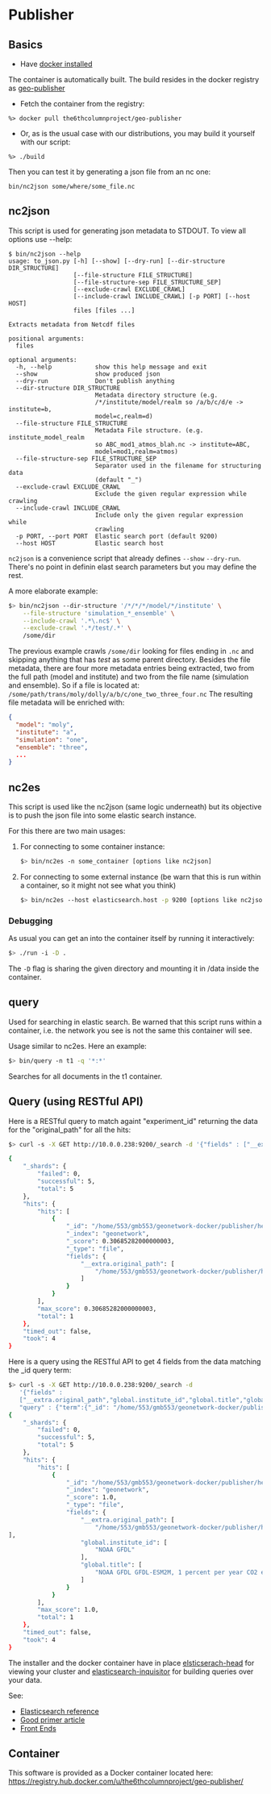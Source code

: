 
Publisher
=========

Basics
------
* Have [docker installed](https://docs.docker.com/reference/#installation)

The container is automatically built.  The build resides in the docker registry as [geo-publisher](https://registry.hub.docker.com/u/the6thcolumnproject/geo-publisher/)

* Fetch the container from the registry:

```
%> docker pull the6thcolumnproject/geo-publisher
```

* Or, as is the usual case with our distributions, you may build it yourself with our script:

```
%> ./build
```

Then you can test it by generating a json file from an nc one:
```
bin/nc2json some/where/some_file.nc
```

nc2json
-------

This script is used for generating json metadata to STDOUT. To view all options use --help:
```
$ bin/nc2json --help
usage: to_json.py [-h] [--show] [--dry-run] [--dir-structure DIR_STRUCTURE]
                  [--file-structure FILE_STRUCTURE]
                  [--file-structure-sep FILE_STRUCTURE_SEP]
                  [--exclude-crawl EXCLUDE_CRAWL]
                  [--include-crawl INCLUDE_CRAWL] [-p PORT] [--host HOST]
                  files [files ...]

Extracts metadata from Netcdf files

positional arguments:
  files

optional arguments:
  -h, --help            show this help message and exit
  --show                show produced json
  --dry-run             Don't publish anything
  --dir-structure DIR_STRUCTURE
                        Metadata directory structure (e.g.
                        /*/institute/model/realm so /a/b/c/d/e -> institute=b,
                        model=c,realm=d)
  --file-structure FILE_STRUCTURE
                        Metadata File structure. (e.g. institute_model_realm
                        so ABC_mod1_atmos_blah.nc -> institute=ABC,
                        model=mod1,realm=atmos)
  --file-structure-sep FILE_STRUCTURE_SEP
                        Separator used in the filename for structuring data
                        (default "_")
  --exclude-crawl EXCLUDE_CRAWL
                        Exclude the given regular expression while crawling
  --include-crawl INCLUDE_CRAWL
                        Include only the given regular expression while
                        crawling
  -p PORT, --port PORT  Elastic search port (default 9200)
  --host HOST           Elastic search host
```
`nc2json` is a convenience script that already defines `--show` `--dry-run`. There's
no point in definin elast search parameters but you may define the rest.

A more elaborate example:
```bash
$> bin/nc2json --dir-structure '/*/*/*/model/*/institute' \
    --file-structure 'simulation_*_ensemble' \
    --include-crawl '.*\.nc$' \
    --exclude-crawl '.*/test/.*' \
    /some/dir
```

The previous example crawls `/some/dir` looking for files ending in `.nc` and
skipping anything that has _test_ as some parent directory.
Besides the file metadata, there are four more metadata entries being extracted,
two from the full path (model and institute) and two from the file name (simulation
and ensemble).
So if a file is located at:
`/some/path/trans/moly/dolly/a/b/c/one_two_three_four.nc`
The resulting file metadata will be enriched with:
```json
{
  "model": "moly",
  "institute": "a",
  "simulation": "one",
  "ensemble": "three",
  ...
}
```

nc2es
-----

This script is used like the nc2json (same logic underneath) but its objective
is to push the json file into some elastic search instance.

For this there are two main usages:

1. For connecting to some container instance:

    ```bash
    $> bin/nc2es -n some_container [options like nc2json] 
    ```
    
2. For connecting to some external instance (be warn that this is run within a container, so it might not see what you think)

    ```bash 
    $> bin/nc2es --host elasticsearch.host -p 9200 [options like nc2json] 
    ```

### Debugging

As usual you can get an into the container itself by running it interactively:
```bash
$> ./run -i -D .
```
The `-D` flag is sharing the given directory and mounting it in /data inside the container.


query
-----

Used for searching in elastic search. Be warned that this script runs within a container,
i.e. the network you see is not the same this container will see.

Usage similar to nc2es. Here an example:
```bash
$> bin/query -n t1 -q '*:*'
```
Searches for all documents in the t1 container.

Query (using RESTful API)
-----

Here is a RESTful query to match againt "experiment_id" returning the data for the "original_path" for all the hits:
```bash
$> curl -s -X GET http://10.0.0.238:9200/_search -d '{"fields" : ["__extra.original_path"], "query" : {"match":{"global.experiment_id": "1pctCO2"}}}' | python -m json.tool

{
    "_shards": {
        "failed": 0,
        "successful": 5,
        "total": 5
    },
    "hits": {
        "hits": [
            {
                "_id": "/home/553/gmb553/geonetwork-docker/publisher/help/gridspec_seaIce_fx_GFDL-ESM2M_1pctCO2_r0i0p0.nc",
                "_index": "geonetwork",
                "_score": 0.30685282000000003,
                "_type": "file",
                "fields": {
                    "__extra.original_path": [
                        "/home/553/gmb553/geonetwork-docker/publisher/help/gridspec_seaIce_fx_GFDL-ESM2M_1pctCO2_r0i0p0.nc"
                    ]
                }
            }
        ],
        "max_score": 0.30685282000000003,
        "total": 1
    },
    "timed_out": false,
    "took": 4
}
```
Here is a query using the RESTful API to get 4 fields from the data
matching the _id query term:
```bash
$> curl -s -X GET http://10.0.0.238:9200/_search -d 
   '{"fields" :
   ["__extra.original_path","global.institute_id","global.title","globa.variables"], 
   "query" : {"term":{"_id": "/home/553/gmb553/geonetwork-docker/publisher/help/gridspec_seaIce_fx_GFDL-ESM2M_1pctCO2_r0i0p0.nc"}}}' | python -m json.tool
{
    "_shards": {
        "failed": 0,
        "successful": 5,
        "total": 5
    },
    "hits": {
        "hits": [
            {
                "_id": "/home/553/gmb553/geonetwork-docker/publisher/help/gridspec_seaIce_fx_GFDL-ESM2M_1pctCO2_r0i0p0.nc",
                "_index": "geonetwork",
                "_score": 1.0,
                "_type": "file",
                "fields": {
                    "__extra.original_path": [
                        "/home/553/gmb553/geonetwork-docker/publisher/help/gridspec_seaIce_fx_GFDL-ESM2M_1pctCO2_r0i0p0.nc"
],
                    "global.institute_id": [
                        "NOAA GFDL"
                    ],
                    "global.title": [
                        "NOAA GFDL GFDL-ESM2M, 1 percent per year CO2 experiment output for CMIP5 AR5"
                    ]
                }
            }
        ],
        "max_score": 1.0,
        "total": 1
    },
    "timed_out": false,
    "took": 4
}
```
The installer and the docker container have in place [elsticserach-head](http://mobz.github.io/elasticsearch-head/) for viewing your cluster and [elasticsearch-inquisitor](https://github.com/polyfractal/elasticsearch-inquisitor) for building queries over your data.

See:
<ul>
<li> <a href="http://www.elasticsearch.org/guide/en/elasticsearch/reference/current/index.html">Elasticsearch reference</a>
<li> <a href="http://okfnlabs.org/blog/2013/07/01/elasticsearch-query-tutorial.html">Good primer article</a>
<li> <a href="http://www.elasticsearch.org/client/community/current/front-ends.html">Front Ends</a>
</ul>

Container
-----
This software is provided as a Docker container located here:
<https://registry.hub.docker.com/u/the6thcolumnproject/geo-publisher/>
